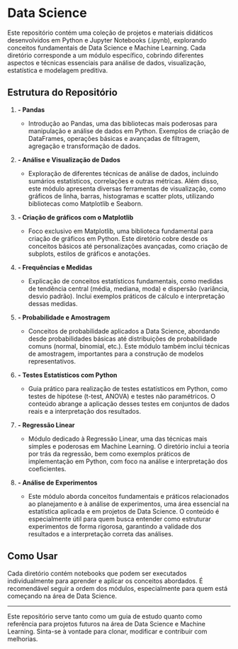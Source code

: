 # Data Science
Este repositório contém uma coleção de projetos e materiais didáticos desenvolvidos em Python e Jupyter Notebooks (.ipynb), explorando conceitos fundamentais de Data Science e Machine Learning. Cada diretório corresponde a um módulo específico, cobrindo diferentes aspectos e técnicas essenciais para análise de dados, visualização, estatística e modelagem preditiva.

## Estrutura do Repositório

1. **- Pandas**
   - Introdução ao Pandas, uma das bibliotecas mais poderosas para manipulação e análise de dados em Python. Exemplos de criação de DataFrames, operações básicas e avançadas de filtragem, agregação e transformação de dados.

2. **- Análise e Visualização de Dados**
   - Exploração de diferentes técnicas de análise de dados, incluindo sumários estatísticos, correlações e outras métricas. Além disso, este módulo apresenta diversas ferramentas de visualização, como gráficos de linha, barras, histogramas e scatter plots, utilizando bibliotecas como Matplotlib e Seaborn.

3. **- Criação de gráficos com o Matplotlib**
   - Foco exclusivo em Matplotlib, uma biblioteca fundamental para criação de gráficos em Python. Este diretório cobre desde os conceitos básicos até personalizações avançadas, como criação de subplots, estilos de gráficos e anotações.

4. **- Frequências e Medidas**
   - Explicação de conceitos estatísticos fundamentais, como medidas de tendência central (média, mediana, moda) e dispersão (variância, desvio padrão). Inclui exemplos práticos de cálculo e interpretação dessas medidas.

5. **- Probabilidade e Amostragem**
   - Conceitos de probabilidade aplicados a Data Science, abordando desde probabilidades básicas até distribuições de probabilidade comuns (normal, binomial, etc.). Este módulo também inclui técnicas de amostragem, importantes para a construção de modelos representativos.

6. **- Testes Estatísticos com Python**
   - Guia prático para realização de testes estatísticos em Python, como testes de hipótese (t-test, ANOVA) e testes não paramétricos. O conteúdo abrange a aplicação desses testes em conjuntos de dados reais e a interpretação dos resultados.

7. **- Regressão Linear**
   - Módulo dedicado à Regressão Linear, uma das técnicas mais simples e poderosas em Machine Learning. O diretório inclui a teoria por trás da regressão, bem como exemplos práticos de implementação em Python, com foco na análise e interpretação dos coeficientes.

8. **- Análise de Experimentos**
   - Este módulo aborda conceitos fundamentais e práticos relacionados ao planejamento e à análise de experimentos, uma área essencial na estatística aplicada e em projetos de Data Science. O conteúdo é especialmente útil para quem busca entender como estruturar experimentos de forma rigorosa, garantindo a validade dos resultados e a interpretação correta das análises.

## Como Usar
Cada diretório contém notebooks que podem ser executados individualmente para aprender e aplicar os conceitos abordados. É recomendável seguir a ordem dos módulos, especialmente para quem está começando na área de Data Science.

---

Este repositório serve tanto como um guia de estudo quanto como referência para projetos futuros na área de Data Science e Machine Learning. Sinta-se à vontade para clonar, modificar e contribuir com melhorias.
